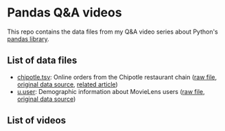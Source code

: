 # Pandas Q&A videos

This repo contains the data files from my Q&A video series about Python's [pandas library](http://pandas.pydata.org/).

## List of data files

- [chipotle.tsv](data/chipotle.tsv): Online orders from the Chipotle restaurant chain ([raw file](), [original data source](https://github.com/TheUpshot/chipotle), [related article](http://www.nytimes.com/interactive/2015/02/17/upshot/what-do-people-actually-order-at-chipotle.html))
- [u.user](data/u.user): Demographic information about MovieLens users ([raw file](), [original data source](http://grouplens.org/datasets/movielens/100k/))

## List of videos
